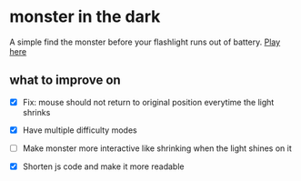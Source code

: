 # monster in the dark

A simple find the monster before your flashlight runs out of battery. [Play here](https://7redeagle.github.io/monster-in-the-dark/)

## what to improve on
- [x] Fix: mouse should not return to original position everytime the light shrinks
- [x] Have multiple difficulty modes
- [ ] Make monster more interactive like shrinking when the light shines on it
- [x] Shorten js code and make it more readable

